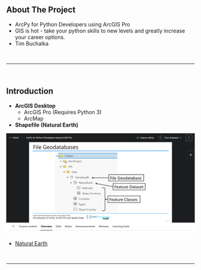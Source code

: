 ## About The Project

- ArcPy for Python Developers using ArcGIS Pro
- GIS is hot - take your python skills to new levels and greatly increase your career options.
- Tim Buchalka

&nbsp;

---

&nbsp;

## Introduction

- **ArcGIS Desktop**
  - ArcGIS Pro (Requires Python 3)
  - ArcMap
- **Shapefile (Natural Earth)**

![file_geodatabase](00-diagrams/file_geodatabase.png)

- [Natural Earth](https://www.naturalearthdata.com/)

&nbsp;

---

&nbsp;
